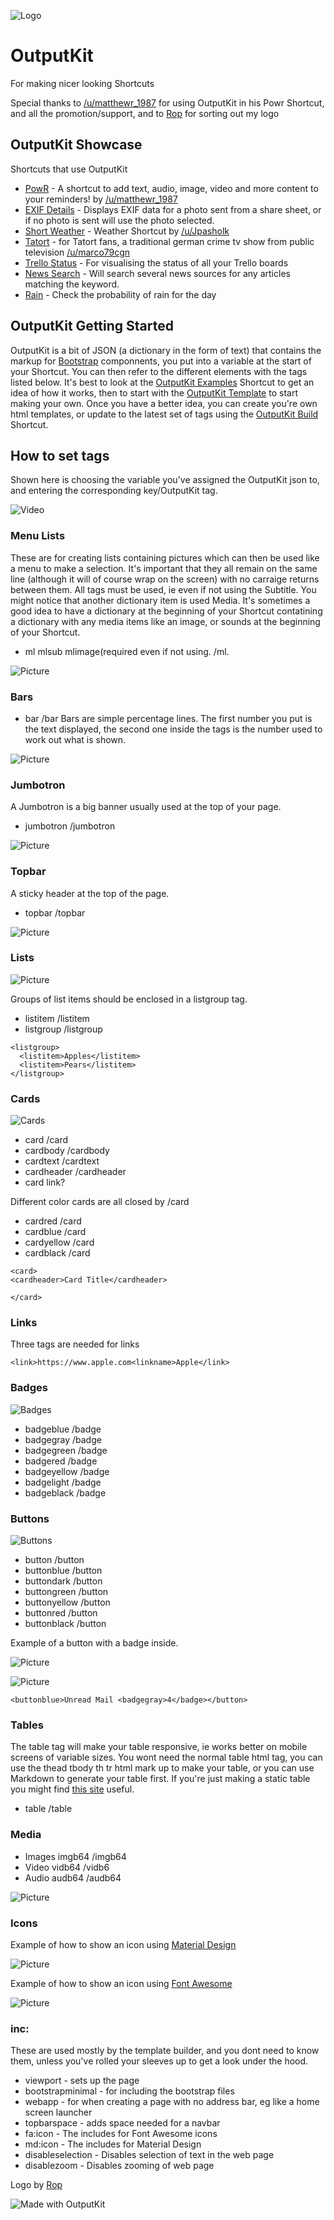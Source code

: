 ![Logo](https://github.com/nturpin0/OutputKit/raw/master/Images/OutputKit%20Logo%20No%20Message.png)
# OutputKit
For making nicer looking Shortcuts

Special thanks to [/u/matthewr_1987](https://www.reddit.com/user/matthewr_1987) for using OutputKit in his Powr Shortcut, and all the promotion/support, and to [Rop](https://routinehub.co/user/ROP) for sorting out my logo

## OutputKit Showcase
Shortcuts that use OutputKit
- [PowR](https://routinehub.co/shortcut/1430) - A shortcut to add text, audio, image, video and more content to your reminders! by [/u/matthewr_1987](https://www.reddit.com/user/matthewr_1987)
- [EXIF Details](https://routinehub.co/shortcut/913) - Displays EXIF data for a photo sent from a share sheet, or if no photo is sent will use the photo selected.
- [Short Weather](https://routinehub.co/shortcut/1469) - Weather Shortcut by [/u/Jpasholk](https://www.reddit.com/user/Jpasholk)
- [Tatort](https://www.reddit.com/r/shortcuts/comments/9ze26m/tatort_viewer/) - for Tatort fans, a traditional german crime tv show from public television [/u/marco79cgn](https://www.reddit.com/user/marco79cgn)
- [Trello Status](https://routinehub.co/shortcut/1243) - For visualising the status of all your Trello boards
- [News Search](https://routinehub.co/shortcut/836) - Will search several news sources for any articles matching the keyword.
- [Rain](https://routinehub.co/shortcut/1222) - Check the probability of rain for the day

## OutputKit Getting Started
OutputKit is a bit of JSON (a dictionary in the form of text) that contains the markup for [Bootstrap](https://getbootstrap.com/docs/4.0/components/alerts/)  componnents, you put into a variable at the start of your Shortcut. You can then refer to the different elements with the tags listed below. It's best to look at the [OutputKit Examples](https://routinehub.co/shortcut/1219) Shortcut to get an idea of how it works, then to start with the [OutputKit Template](https://routinehub.co/shortcut/1220) to start making your own. Once you have a better idea, you can create you're own html templates, or update to the latest set of tags using the [OutputKit Build](https://routinehub.co/shortcut/1221) Shortcut.

## How to set tags
Shown here is choosing the variable you've assigned the OutputKit json to, and entering the corresponding key/OutputKit tag.

![Video](https://github.com/nturpin0/OutputKit/raw/master/Images/OKDIctionary.gif) 

### Menu Lists
These are for creating lists containing pictures which can then be used like a menu to make a selection. It's important that they all remain on the same line (although it will of course wrap on the screen) with no carraige returns between them. All tags must be used, ie even if not using the Subtitle.
You might notice that another dictionary item is used Media. It's sometimes a good idea to have a dictionary at the beginning of your Shortcut contatining a dictionary with any media items like an image, or sounds at the beginning of your Shortcut.

- ml   mlsub   mlimage(required even if not using.  /ml. 

![Picture](https://github.com/nturpin0/OutputKit/raw/master/Images/IMG_0825.png)

### Bars
- bar /bar
Bars are simple percentage lines. The first number you put is the text displayed, the second one inside the tags is the number used to work out what is shown.

![Picture](https://github.com/nturpin0/OutputKit/raw/master/Images/IMG_0832.jpg)

### Jumbotron
A Jumbotron is a big banner usually used at the top of your page.
- jumbotron    /jumbotron

![Picture](https://github.com/nturpin0/OutputKit/raw/master/Images/IMG_0827.png)

### Topbar
A sticky header at the top of the page.
- topbar   /topbar

![Picture](https://github.com/nturpin0/OutputKit/raw/master/Images/IMG_0826.png)

### Lists

![Picture](https://github.com/nturpin0/OutputKit/raw/master/Images/IMG_0839.jpg)

Groups of list items should be enclosed in a listgroup tag.
- listitem    /listitem
- listgroup   /listgroup

```
<listgroup>
  <listitem>Apples</listitem>
  <listitem>Pears</listitem>
</listgroup>
```

### Cards
![Cards](https://github.com/nturpin0/OutputKit/raw/master/Images/Cards.jpg)

- card      /card  
- cardbody   /cardbody
- cardtext   /cardtext
- cardheader   /cardheader
- card link?

Different color cards are all closed by /card
- cardred /card
- cardblue /card
- cardyellow /card
- cardblack /card

```
<card>
<cardheader>Card Title</cardheader>

</card>
```

### Links
Three tags are needed for links 
```
<link>https://www.apple.com<linkname>Apple</link>
```

### Badges
![Badges](https://github.com/nturpin0/OutputKit/raw/master/Images/Badges.jpg)

- badgeblue    /badge
- badgegray     /badge
- badgegreen   /badge
- badgered      /badge
- badgeyellow    /badge
- badgelight     /badge
- badgeblack    /badge


### Buttons
![Buttons](https://github.com/nturpin0/OutputKit/raw/master/Images/Buttons.jpg)

- button /button
- buttonblue  /button
- buttondark     /button
- buttongreen  /button
- buttonyellow    /button
- buttonred    /button 
- buttonblack  /button

Example of a button with a badge inside.

![Picture](https://github.com/nturpin0/OutputKit/raw/master/Images/IMG_0828.png)

![Picture](https://github.com/nturpin0/OutputKit/raw/master/Images/IMG_0836%202.jpg)


```
<buttonblue>Unread Mail <badgegray>4</badge></button>
```

### Tables
The table tag will make your table responsive, ie works better on mobile screens of variable sizes. You wont need the normal table html tag, you can use the thead tbody th tr html mark up to make your table, or you can use Markdown to generate your table first. If you're just making a static table you might find [this site](https://www.tablesgenerator.com/html_tables) useful. 

- table    /table


### Media
- Images imgb64  /imgb64
- Video vidb64  /vidb6
- Audio audb64  /audb64

![Picture](https://github.com/nturpin0/OutputKit/raw/master/Images/IMG_0829.png)


### Icons
Example of how to show an icon using [Material Design](https://material.io/tools/icons/)

![Picture](https://github.com/nturpin0/OutputKit/raw/master/Images/IMG_0830.png)

Example of how to show an icon using [Font Awesome](https://fontawesome.com)

![Picture](https://github.com/nturpin0/OutputKit/raw/master/Images/IMG_0831.png)

### inc:
These are used mostly by the template builder, and you dont need to know them, unless you've rolled your sleeves up to get a look under the hood.
- viewport - sets up the page
- bootstrapminimal - for including the bootstrap files
- webapp - for when creating a page with no address bar, eg like a home screen launcher
- topbarspace - adds space needed for a navbar
- fa:icon - The includes for Font Awesome icons
- md:icon - The includes for Material Design
- disableselection - Disables selection of text in the web page
- disablezoom - Disables zooming of web page

Logo by [Rop](https://routinehub.co/user/ROP)

![Made with OutputKit](https://raw.githubusercontent.com/nturpin0/OutputKit/master/Made%20with%20OutputKit%20Logo%20small.png)
